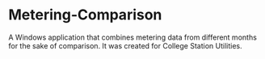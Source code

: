 # Metering-Comparison
A Windows application that combines metering data from different months for the sake of comparison. It was created for College Station Utilities.

